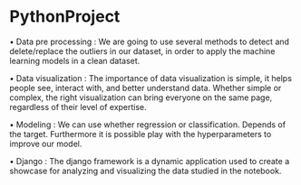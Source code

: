 # PythonProject

• Data pre processing : We are going to use several
methods to detect and delete/replace the
outliers in our dataset, in order to apply the
machine learning models in a clean dataset.

• Data visualization : The importance of data
visualization is simple, it helps people see,
interact with, and better understand data.
Whether simple or complex, the right
visualization can bring everyone on the same
page, regardless of their level of expertise.

• Modeling : We can use whether regression or
classification. Depends of the target.
Furthermore it is possible play with the
hyperparameters to improve our model.

• Django : The django framework is a dynamic
application used to create a showcase for
analyzing and visualizing the data studied in the
notebook.
